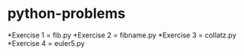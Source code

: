 # python-problems

*Exercise 1 = fib.py
*Exercise 2 = fibname.py
*Exercise 3 = collatz.py
*Exercise 4 = euler5.py
